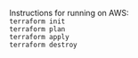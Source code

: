 Instructions for running on AWS: <br/>
<code>terraform init</code> <br/>
<code>terraform plan</code> <br/>
<code>terraform apply</code> <br/>
<code>terraform destroy</code> <br/>